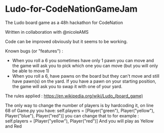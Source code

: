 # Ludo-for-CodeNationGameJam
The Ludo board game as a 48h hackathon for CodeNation

Written in collaboration with @nicoleAMS

Code can be improved obviously but it seems to be working.

Known bugs (or "features") : 
- When you roll a 6 you sometimes have only 1 pawn you can move and the game will ask you to pick which one you can move (but you will only be able to move 1)
- When you roll a 6, have pawns on the board but they can't move and still have pawn(s) on the yard. If you have a pawn on your starting position, the game will ask you to swap it with one of your yard.

The rules applied : https://en.wikipedia.org/wiki/Ludo_(board_game)

The only way to change the number of players is by hardcoding it, on line 68 of Game.py you have:
        self.players = [Player("green"), Player("yellow"), Player("blue"), Player("red")]
you can change that to for example : 
        self.players = [Player("yellow"), Player("red")]
And you will play as Yellow and Red
